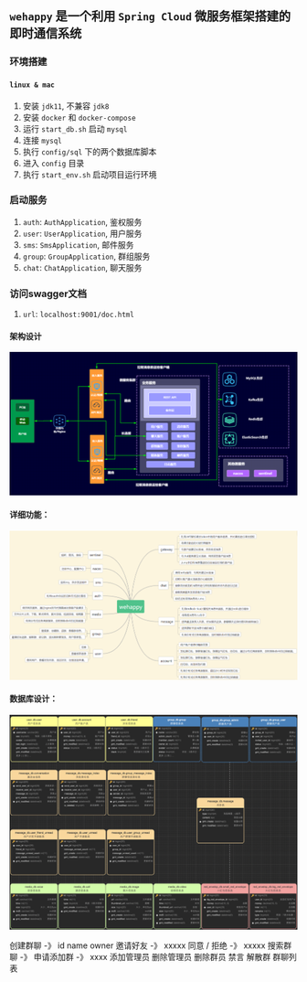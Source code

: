 ## `wehappy` 是一个利用 `Spring Cloud` 微服务框架搭建的即时通信系统

### 环境搭建

#### `linux & mac`
1. 安装 `jdk11`, 不兼容 `jdk8`
2. 安装 `docker` 和 `docker-compose`
3. 运行 `start_db.sh` 启动 `mysql`
4. 连接 `mysql`
5. 执行 `config/sql` 下的两个数据库脚本
6. 进入 `config` 目录
7. 执行 `start_env.sh` 启动项目运行环境

### 启动服务
1. `auth`: `AuthApplication`, 鉴权服务
2. `user`: `UserApplication`, 用户服务
3. `sms`: `SmsApplication`, 邮件服务
4. `group`: `GroupApplication`, 群组服务
4. `chat`: `ChatApplication`, 聊天服务

### 访问swagger文档
1. `url`: `localhost:9001/doc.html`

#### 架构设计

![image-20201021005206055](doc/image/image-20201021005206055.png)

#### 详细功能：

![image-20201021005206013](doc/image/image-20201021005206013.png)

#### 数据库设计：

![image-20201021231238096](doc/image/image-20201021231238096.png)


创建群聊 -》 id name owner
邀请好友 -》 xxxxx
同意 / 拒绝 -》 xxxxx
搜索群聊 -》
申请添加群 -》 xxxx
添加管理员
删除管理员
删除群员
禁言
解散群
群聊列表

